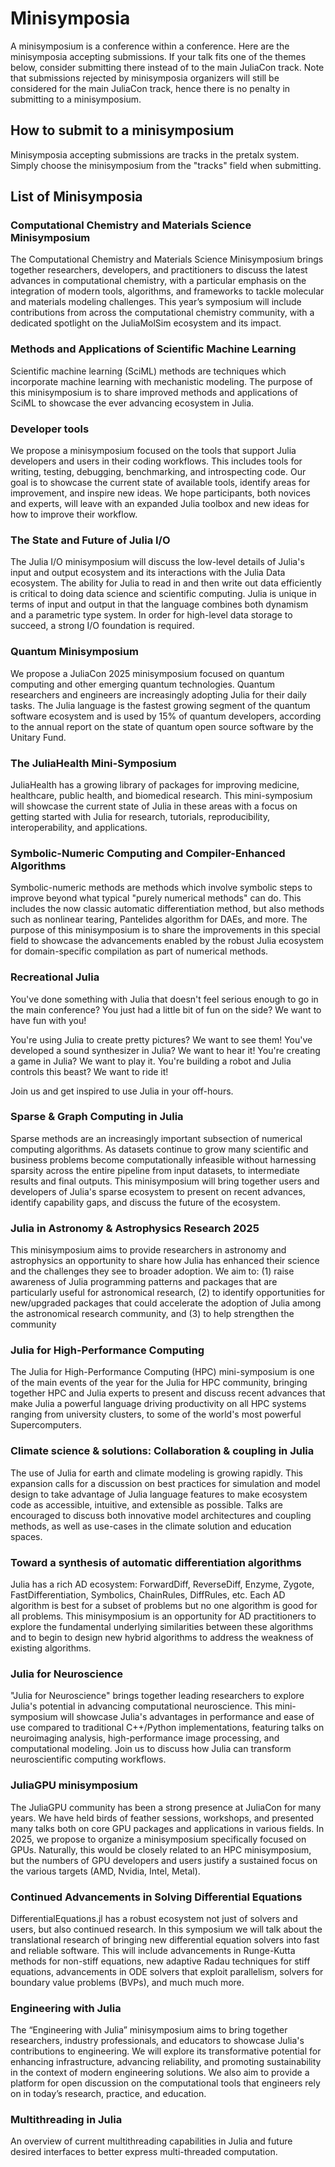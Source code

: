 # Minisymposia

A minisymposium is a conference within a conference. Here are the minisymposia accepting submissions. If your talk fits one of the themes below, consider submitting there instead of to the main JuliaCon track. Note that submissions rejected by minisymposia organizers will still be considered for the main JuliaCon track, hence there is no penalty in submitting to a minisymposium.


## How to submit to a minisymposium

Minisymposia accepting submissions are tracks in the pretalx system. Simply choose the minisymposium from the
"tracks" field when submitting.

## List of Minisymposia

### Computational Chemistry and Materials Science Minisymposium

The Computational Chemistry and Materials Science Minisymposium brings together researchers, developers, and practitioners to discuss the latest advances in computational chemistry, with a particular emphasis on the integration of modern tools, algorithms, and frameworks to tackle molecular and materials modeling challenges. This year’s symposium will include contributions from across the computational chemistry community, with a dedicated spotlight on the JuliaMolSim ecosystem and its impact.

### Methods and Applications of Scientific Machine Learning

Scientific machine learning (SciML) methods are techniques which incorporate machine learning with mechanistic modeling. The purpose of this minisymposium is to share improved methods and applications of SciML to showcase the ever advancing ecosystem in Julia.

### Developer tools

We propose a minisymposium focused on the tools that support Julia developers and users in their coding workflows. This includes tools for writing, testing, debugging, benchmarking, and introspecting code. Our goal is to showcase the current state of available tools, identify areas for improvement, and inspire new ideas. We hope participants, both novices and experts, will leave with an expanded Julia toolbox and new ideas for how to improve their workflow.

### The State and Future of Julia I/O

The Julia I/O minisymposium will discuss the low-level details of Julia's input and output ecosystem and its interactions with the Julia Data ecosystem. The ability for Julia to read in and then write out data efficiently is critical to doing data science and scientific computing. Julia is unique in terms of input and output in that the language combines both dynamism and a parametric type system. In order for high-level data storage to succeed, a strong I/O foundation is required.

### Quantum Minisymposium

We propose a JuliaCon 2025 minisymposium focused on quantum computing and other emerging quantum technologies. Quantum researchers and engineers are increasingly adopting Julia for their daily tasks. The Julia language is the fastest growing segment of the quantum software ecosystem and is used by 15% of quantum developers, according to the annual report on the state of quantum open source software by the Unitary Fund.

### The JuliaHealth Mini-Symposium

JuliaHealth has a growing library of packages for improving medicine, healthcare, public health, and biomedical research. This mini-symposium will showcase the current state of Julia in these areas with a focus on getting started with Julia for research, tutorials, reproducibility, interoperability, and applications.

### Symbolic-Numeric Computing and Compiler-Enhanced Algorithms

Symbolic-numeric methods are methods which involve symbolic steps to improve beyond what typical "purely numerical methods" can do. This includes the now classic automatic differentiation method, but also methods such as nonlinear tearing, Pantelides algorithm for DAEs, and more. The purpose of this minisymposium is to share the improvements in this special field to showcase the advancements enabled by the robust Julia ecosystem for domain-specific compilation as part of numerical methods.

### Recreational Julia	

You've done something with Julia that doesn't feel serious enough to go in the main conference? You just had a little bit of fun on the side? We want to have fun with you!

You're using Julia to create pretty pictures? We want to see them!
You've developed a sound synthesizer in Julia? We want to hear it!
You're creating a game in Julia? We want to play it.
You're building a robot and Julia controls this beast? We want to ride it!

Join us and get inspired to use Julia in your off-hours.

### Sparse & Graph Computing in Julia

Sparse methods are an increasingly important subsection of numerical computing algorithms. As datasets continue to grow many scientific and business problems become computationally infeasible without harnessing sparsity across the entire pipeline from input datasets, to intermediate results and final outputs. This minisymposium will bring together users and developers of Julia's sparse ecosystem to present on recent advances, identify capability gaps, and discuss the future of the ecosystem.

### Julia in Astronomy & Astrophysics Research 2025

This minisymposium aims to provide researchers in astronomy and astrophysics an opportunity to share how Julia has enhanced their science and the challenges they see to broader adoption. We aim to: (1) raise awareness of Julia programming patterns and packages that are particularly useful for astronomical research, (2) to identify opportunities for new/upgraded packages that could accelerate the adoption of Julia among the astronomical research community, and (3) to help strengthen the community

### Julia for High-Performance Computing

The Julia for High-Performance Computing (HPC) mini-symposium is one of the main events of the year for the Julia for HPC community, bringing together HPC and Julia experts to present and discuss recent advances that make Julia a powerful language driving productivity on all HPC systems ranging from university clusters, to some of the world's most powerful Supercomputers.

### Climate science & solutions: Collaboration & coupling in Julia

The use of Julia for earth and climate modeling is growing rapidly. This expansion calls for a discussion on best practices for simulation and model design to take advantage of Julia language features to make ecosystem code as accessible, intuitive, and extensible as possible. Talks are encouraged to discuss both innovative model architectures and coupling methods, as well as use-cases in the climate solution and education spaces.

### Toward a synthesis of automatic differentiation algorithms

Julia has a rich AD ecosystem: ForwardDiff, ReverseDiff, Enzyme, Zygote, FastDifferentiation, Symbolics, ChainRules, DiffRules, etc. Each AD algorithm is best for a subset of problems but no one algorithm is good for all problems. This minisymposium is an opportunity for AD practitioners to explore the fundamental underlying similarities between these algorithms and to begin to design new hybrid algorithms to address the weakness of existing algorithms.

### Julia for Neuroscience

"Julia for Neuroscience" brings together leading researchers to explore Julia's potential in advancing computational neuroscience. This mini-symposium will showcase Julia's advantages in performance and ease of use compared to traditional C++/Python implementations, featuring talks on neuroimaging analysis, high-performance image processing, and computational modeling. Join us to discuss how Julia can transform neuroscientific computing workflows.

### JuliaGPU minisymposium 

The JuliaGPU community has been a strong presence at JuliaCon for many years. We have held birds of feather sessions, workshops, and presented many talks both on core GPU packages and applications in various fields. In 2025, we propose to organize a minisymposium specifically focused on GPUs. Naturally, this would be closely related to an HPC minisymposium, but the numbers of GPU developers and users justify a sustained focus on the various targets (AMD, Nvidia, Intel, Metal).

### Continued Advancements in Solving Differential Equations

DifferentialEquations.jl has a robust ecosystem not just of solvers and users, but also continued research. In this symposium we will talk about the translational research of bringing new differential equation solvers into fast and reliable software. This will include advancements in Runge-Kutta methods for non-stiff equations, new adaptive Radau techniques for stiff equations, advancements in ODE solvers that exploit parallelism, solvers for boundary value problems (BVPs), and much much more.

### Engineering with Julia

The “Engineering with Julia” minisymposium aims to bring together researchers, industry professionals, and educators to showcase Julia's contributions to engineering. We will explore its transformative potential for enhancing infrastructure, advancing reliability, and promoting sustainability in the context of modern engineering solutions. We also aim to provide a platform for open discussion on the computational tools that engineers rely on in today’s research, practice, and education.

### Multithreading in Julia

An overview of current multithreading capabilities in Julia and future desired interfaces to better express multi-threaded computation.

